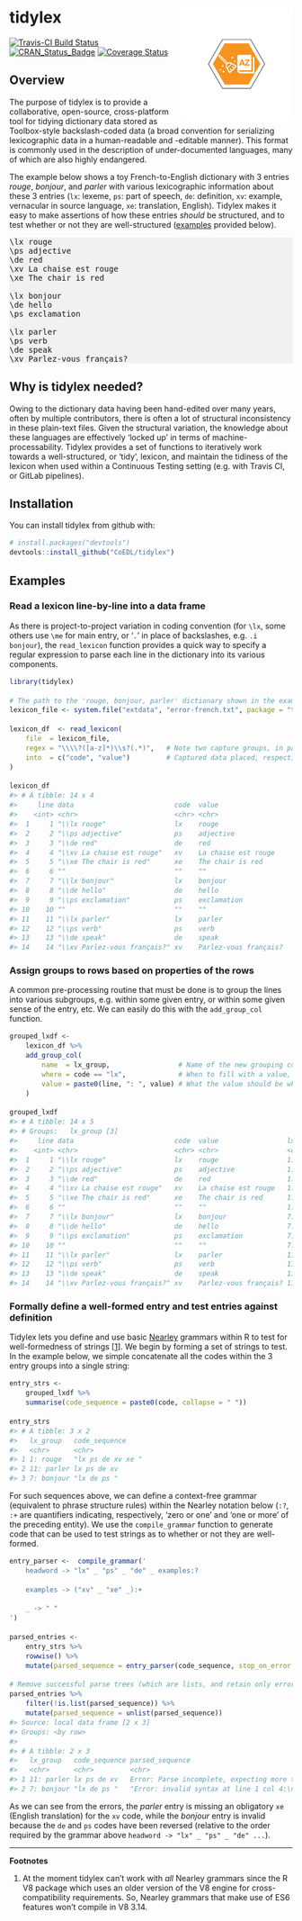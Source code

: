 
<!-- README.md is generated from README.Rmd. Please edit that file -->

# tidylex <img src="man/figures/tidylex-logo.png" align="right" />

[![Travis-CI Build
Status](https://travis-ci.org/CoEDL/tidylex.svg?branch=master)](https://travis-ci.org/CoEDL/tidylex)
[![CRAN\_Status\_Badge](http://www.r-pkg.org/badges/version/tidylex)](https://cran.r-project.org/package=tidylex)
[![Coverage
Status](https://img.shields.io/codecov/c/github/CoEDL/tidylex/master.svg)](https://codecov.io/github/CoEDL/tidylex?branch=master)

## Overview

The purpose of tidylex is to provide a collaborative, open-source,
cross-platform tool for tidying dictionary data stored as Toolbox-style
backslash-coded data (a broad convention for serializing lexicographic
data in a human-readable and -editable manner). This format is commonly
used in the description of under-documented languages, many of which are
also highly endangered.

The example below shows a toy French-to-English dictionary with 3
entries *rouge*, *bonjour*, and *parler* with various lexicographic
information about these 3 entries (`lx`: lexeme, `ps`: part of speech,
`de`: definition, `xv`: example, vernacular in source language, `xe`:
translation, English). Tidylex makes it easy to make assertions of how
these entries *should* be structured, and to test whether or not they
are well-structured ([examples](#examples) provided below).

<pre style="background:#f1f1f1">
<span class="bscode">\lx</span> <span class="bsval">rouge</span>
<span class="bscode">\ps</span> <span class="bsval">adjective</span>
<span class="bscode">\de</span> <span class="bsval">red</span>
<span class="bscode">\xv</span> <span class="bsval">La chaise est rouge</span>
<span class="bscode">\xe</span> <span class="bsval">The chair is red</span>

<span class="bscode">\lx</span> <span class="bsval">bonjour</span>
<span class="bscode">\de</span> <span class="bsval">hello</span>
<span class="bscode">\ps</span> <span class="bsval">exclamation</span>

<span class="bscode">\lx</span> <span class="bsval">parler</span>
<span class="bscode">\ps</span> <span class="bsval">verb</span>
<span class="bscode">\de</span> <span class="bsval">speak</span>
<span class="bscode">\xv</span> <span class="bsval">Parlez-vous français?</span>
</pre>

## Why is tidylex needed?

Owing to the dictionary data having been hand-edited over many years,
often by multiple contributors, there is often a lot of structural
inconsistency in these plain-text files. Given the structural variation,
the knowledge about these languages are effectively ‘locked up’ in terms
of machine-processability. Tidylex provides a set of functions to
iteratively work towards a well-structured, or ‘tidy’, lexicon, and
maintain the tidiness of the lexicon when used within a Continuous
Testing setting (e.g. with Travis CI, or GitLab pipelines).

## Installation

You can install tidylex from github with:

``` r
# install.packages("devtools")
devtools::install_github("CoEDL/tidylex")
```

## Examples

### Read a lexicon line-by-line into a data frame

As there is project-to-project variation in coding convention (for
`\lx`, some others use `\me` for main entry, or ‘`.`’ in place of
backslashes, e.g. `.i bonjour`), the `read_lexicon` function provides a
quick way to specify a regular expression to parse each line in the
dictionary into its various components.

``` r
library(tidylex)

# The path to the 'rouge, bonjour, parler' dictionary shown in the example above
lexicon_file <- system.file("extdata", "error-french.txt", package = "tidylex")

lexicon_df  <- read_lexicon(
    file  = lexicon_file,
    regex = "\\\\?([a-z]*)\\s?(.*)",   # Note two capture groups, in parentheses
    into  = c("code", "value")         # Captured data placed, respectively, in 'code' and 'value' columns
)

lexicon_df
#> # A tibble: 14 x 4
#>     line data                         code  value                
#>    <int> <chr>                        <chr> <chr>                
#>  1     1 "\\lx rouge"                 lx    rouge                
#>  2     2 "\\ps adjective"             ps    adjective            
#>  3     3 "\\de red"                   de    red                  
#>  4     4 "\\xv La chaise est rouge"   xv    La chaise est rouge  
#>  5     5 "\\xe The chair is red"      xe    The chair is red     
#>  6     6 ""                           ""    ""                   
#>  7     7 "\\lx bonjour"               lx    bonjour              
#>  8     8 "\\de hello"                 de    hello                
#>  9     9 "\\ps exclamation"           ps    exclamation          
#> 10    10 ""                           ""    ""                   
#> 11    11 "\\lx parler"                lx    parler               
#> 12    12 "\\ps verb"                  ps    verb                 
#> 13    13 "\\de speak"                 de    speak                
#> 14    14 "\\xv Parlez-vous français?" xv    Parlez-vous français?
```

### Assign groups to rows based on properties of the rows

A common pre-processing routine that must be done is to group the lines
into various subgroups, e.g. within some given entry, or within some
given sense of the entry, etc. We can easily do this with the
`add_group_col` function.

``` r
grouped_lxdf <-
    lexicon_df %>%
    add_group_col(
        name  = lx_group,                 # Name of the new grouping column
        where = code == "lx",             # When to fill with a value, i.e. when *not* to inherit value
        value = paste0(line, ": ", value) # What the value should be when above condition is true
    )

grouped_lxdf
#> # A tibble: 14 x 5
#> # Groups:   lx_group [3]
#>     line data                         code  value                 lx_group
#>    <int> <chr>                        <chr> <chr>                 <chr>   
#>  1     1 "\\lx rouge"                 lx    rouge                 1: rouge
#>  2     2 "\\ps adjective"             ps    adjective             1: rouge
#>  3     3 "\\de red"                   de    red                   1: rouge
#>  4     4 "\\xv La chaise est rouge"   xv    La chaise est rouge   1: rouge
#>  5     5 "\\xe The chair is red"      xe    The chair is red      1: rouge
#>  6     6 ""                           ""    ""                    1: rouge
#>  7     7 "\\lx bonjour"               lx    bonjour               7: bonj…
#>  8     8 "\\de hello"                 de    hello                 7: bonj…
#>  9     9 "\\ps exclamation"           ps    exclamation           7: bonj…
#> 10    10 ""                           ""    ""                    7: bonj…
#> 11    11 "\\lx parler"                lx    parler                11: par…
#> 12    12 "\\ps verb"                  ps    verb                  11: par…
#> 13    13 "\\de speak"                 de    speak                 11: par…
#> 14    14 "\\xv Parlez-vous français?" xv    Parlez-vous français? 11: par…
```

### Formally define a well-formed entry and test entries against definition

Tidylex lets you define and use basic [Nearley](https://nearley.js.org/)
grammars within R to test for well-formedness of strings
\[[1](#nearley)\]. We begin by forming a set of strings to test. In the
example below, we simple concatenate all the codes within the 3 entry
groups into a single string:

``` r
entry_strs <-
    grouped_lxdf %>%
    summarise(code_sequence = paste0(code, collapse = " "))

entry_strs
#> # A tibble: 3 x 2
#>   lx_group   code_sequence    
#>   <chr>      <chr>            
#> 1 1: rouge   "lx ps de xv xe "
#> 2 11: parler lx ps de xv      
#> 3 7: bonjour "lx de ps "
```

For such sequences above, we can define a context-free grammar
(equivalent to phrase structure rules) within the Nearley notation below
(`:?`, `:+` are quantifiers indicating, respectively, ‘zero or one’ and
‘one or more’ of the preceding entity). We use the `compile_grammar`
function to generate code that can be used to test strings as to whether
or not they are well-formed.

``` r
entry_parser <-  compile_grammar('
    headword -> "lx" _ "ps" _ "de" _ examples:?

    examples -> ("xv" _ "xe" _):+

    _ -> " "
')

parsed_entries <-
    entry_strs %>%
    rowwise() %>%
    mutate(parsed_sequence = entry_parser(code_sequence, stop_on_error = FALSE))

# Remove successful parse trees (which are lists, and retain only error message strings)
parsed_entries %>% 
    filter(!is.list(parsed_sequence)) %>%
    mutate(parsed_sequence = unlist(parsed_sequence))
#> Source: local data frame [2 x 3]
#> Groups: <by row>
#> 
#> # A tibble: 2 x 3
#>   lx_group   code_sequence parsed_sequence                                
#>   <chr>      <chr>         <chr>                                          
#> 1 11: parler lx ps de xv   Error: Parse incomplete, expecting more text a…
#> 2 7: bonjour "lx de ps "   "Error: invalid syntax at line 1 col 4:\n\n  l…
```

As we can see from the errors, the *parler* entry is missing an
obligatory `xe` (English translation) for the `xv` code, while the
*bonjour* entry is invalid because the `de` and `ps` codes have been
reversed (relative to the order required by the grammar above `headword
-> "lx" _ "ps" _ "de" ...`).

<hr>

<b>Footnotes</b>

1.  <a name="nearley"></a> At the moment tidylex can’t work with *all*
    Nearley grammars since the R V8 package which uses an older version
    of the V8 engine for cross-compatibility requirements. So, Nearley
    grammars that make use of ES6 features won’t compile in V8 3.14.
